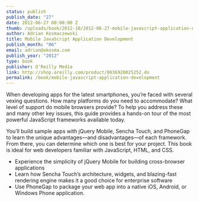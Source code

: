 ```yaml
--- 
status: publish
publish_date: "27"
date: 2012-06-27 00:00:00 Z
thumb: /uploads/book/2012-10/2012-06-27-mobile-javascript-application-development.gif
author: Adrian Kosmaczewski
title: Mobile JavaScript Application Development
publish_month: "06"
email: adrian@akosma.com
publish_year: "2012"
type: book
publisher: O'Reilly Media
link: http://shop.oreilly.com/product/0636920025252.do
permalink: /book/mobile-javascript-application-development
---
```


When developing apps for the latest smartphones, you’re faced with several vexing questions. How many platforms do you need to accommodate? What level of support do mobile browsers provide? To help you address these and many other key issues, this guide provides a hands-on tour of the most powerful JavaScript frameworks available today.

You’ll build sample apps with jQuery Mobile, Sencha Touch, and PhoneGap to learn the unique advantages—and disadvantages—of each framework. From there, you can determine which one is best for your project. This book is ideal for web developers familiar with JavaScript, HTML, and CSS.

- Experience the simplicity of jQuery Mobile for building cross-browser applications
- Learn how Sencha Touch’s architecture, widgets, and blazing-fast rendering engine makes it a good choice for enterprise software
- Use PhoneGap to package your web app into a native iOS, Android, or Windows Phone application.
